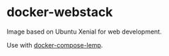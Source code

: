 # docker-webstack

Image based on Ubuntu Xenial for web development.

Use with [docker-compose-lemp](https://github.com/misterpaladin/docker-compose-lemp).

